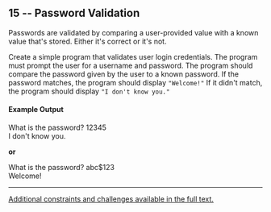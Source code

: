 ## 15 -- Password Validation
Passwords are validated by comparing a user-provided
value with a known value that's stored. Either it's
correct or it's not.

Create a simple program that validates user login
credentials. The program must prompt the user for a
username and password. The program should compare
the password given by the user to a known password.
If the password matches, the program should display
`"Welcome!"` If it didn't match, the program should
display `"I don't know you."`


#### Example Output
What is the password? 12345  
I don't know you.  

**or**  

What is the password? abc$123  
Welcome!  

***
[Additional constraints and challenges available in the full text.](https://www.amazon.com/Exercises-Programmers-Challenges-Develop-Coding/dp/1680501224)
